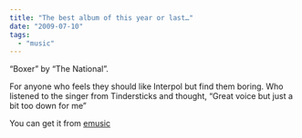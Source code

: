 ```yaml
---
title: "The best album of this year or last…"
date: "2009-07-10"
tags: 
  - "music"
---
```


“Boxer” by “The National”.

For anyone who feels they should like Interpol but find them boring. Who listened to the singer from Tindersticks and thought, “Great voice but just a bit too down for me”

You can get it from [emusic](http://emusic.com)
